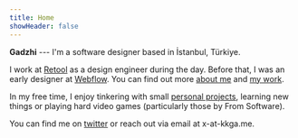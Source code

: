 ```yaml
---
title: Home
showHeader: false
---
```


**Gadzhi** --- I'm a software designer based in İstanbul, Türkiye.

I work at [Retool](https://retool.com) as a design engineer during the day.
Before that, I was an early designer at [Webflow](https://webflow.com). You can
find out more [about me](about.md) and [my work](work.md).

In my free time, I enjoy tinkering with small [personal projects](projects),
learning new things or playing hard video games (particularly those by From
Software).

You can find me on [twitter](https://twitter.com/@kkga_) or reach out via email
at x-at-kkga.me.
